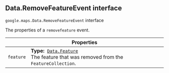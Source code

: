 <h2 id="Data.RemoveFeatureEvent"> Data.RemoveFeatureEvent interface </h2><p>
<code><span itemprop="path">google.maps</span>.<span itemprop="name">Data.RemoveFeatureEvent</span></code>
interface
</p><p>The properties of a <code>removefeature</code> event.</p><div class="devsite-table-wrapper"><table class="properties responsive" summary="interface Data.RemoveFeatureEvent - Properties">
<thead>
<tr><th colspan="2">Properties</th>
</tr></thead>
<tbody>
<tr id="Data.RemoveFeatureEvent.feature">
<td><code><span>feature</span></code></td>
<td><div><strong>Type:</strong>&nbsp; <code><a href="https://github.com/amenadiel/google-maps-documentation/blob/master/docs/Data.Feature.md">Data.Feature</a></code></div>
<div class="desc">The feature that was removed from the <code>FeatureCollection</code>.</div></td>
</tr>
</tbody>
</table></div>